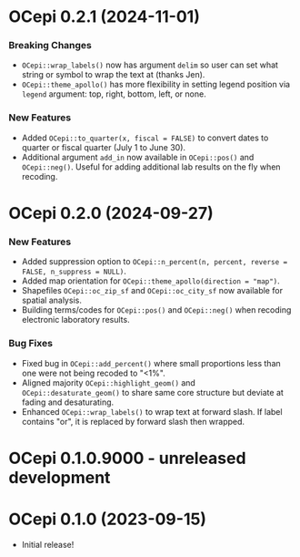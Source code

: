 # OCepi 0.2.1 (2024-11-01)

### Breaking Changes

-   `OCepi::wrap_labels()` now has argument `delim` so user can set what string or symbol to wrap the text at (thanks Jen).
-   `OCepi::theme_apollo()` has more flexibility in setting legend position via `legend` argument: top, right, bottom, left, or none.

### New Features

-   Added `OCepi::to_quarter(x, fiscal = FALSE)` to convert dates to quarter or fiscal quarter (July 1 to June 30).
-   Additional argument `add_in` now available in `OCepi::pos()` and `OCepi::neg()`. Useful for adding additional lab results on the fly when recoding.

# OCepi 0.2.0 (2024-09-27)

### New Features

-   Added suppression option to `OCepi::n_percent(n, percent, reverse = FALSE, n_suppress = NULL)`.
-   Added map orientation for `OCepi::theme_apollo(direction = "map")`.
-   Shapefiles `OCepi::oc_zip_sf` and `OCepi::oc_city_sf` now available for spatial analysis.
-   Building terms/codes for `OCepi::pos()` and `OCepi::neg()` when recoding electronic laboratory results.

### Bug Fixes

-   Fixed bug in `OCepi::add_percent()` where small proportions less than one were not being recoded to "\<1%".
-   Aligned majority `OCepi::highlight_geom()` and `OCepi::desaturate_geom()` to share same core structure but deviate at fading and desaturating.
-   Enhanced `OCepi::wrap_labels()` to wrap text at forward slash. If label contains "or", it is replaced by forward slash then wrapped.

# OCepi 0.1.0.9000 - unreleased development

# OCepi 0.1.0 (2023-09-15)

-   Initial release!
